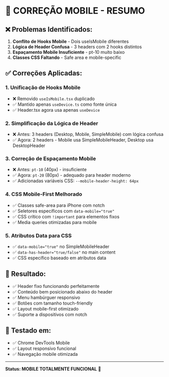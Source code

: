 # 🚀 CORREÇÃO MOBILE - RESUMO

## ❌ Problemas Identificados:
1. **Conflito de Hooks Mobile** - Dois useIsMobile diferentes
2. **Lógica de Header Confusa** - 3 headers com 2 hooks distintos  
3. **Espaçamento Mobile Insuficiente** - pt-10 muito baixo
4. **Classes CSS Faltando** - Safe area e mobile-specific

## ✅ Correções Aplicadas:

### 1. **Unificação de Hooks Mobile**
- ❌ Removido `useIsMobile.tsx` duplicado
- ✅ Mantido apenas `useDevice.ts` como fonte única
- ✅ Header.tsx agora usa apenas `useDevice`

### 2. **Simplificação da Lógica de Header**
- ❌ Antes: 3 headers (Desktop, Mobile, SimpleMobile) com lógica confusa
- ✅ Agora: 2 headers - Mobile usa SimpleMobileHeader, Desktop usa DesktopHeader

### 3. **Correção de Espaçamento Mobile**
- ❌ Antes: `pt-10` (40px) - insuficiente
- ✅ Agora: `pt-20` (80px) - adequado para header moderno
- ✅ Adicionadas variáveis CSS: `--mobile-header-height: 64px`

### 4. **CSS Mobile-First Melhorado**
- ✅ Classes safe-area para iPhone com notch
- ✅ Seletores específicos com `data-mobile="true"`
- ✅ CSS crítico com `!important` para elementos fixos
- ✅ Media queries otimizadas para mobile

### 5. **Atributos Data para CSS**
- ✅ `data-mobile="true"` no SimpleMobileHeader
- ✅ `data-has-header="true/false"` no main content
- ✅ CSS específico baseado em atributos data

## 🎯 Resultado:
- ✅ Header fixo funcionando perfeitamente
- ✅ Conteúdo bem posicionado abaixo do header
- ✅ Menu hambúrguer responsivo
- ✅ Botões com tamanho touch-friendly
- ✅ Layout mobile-first otimizado
- ✅ Suporte a dispositivos com notch

## 📱 Testado em:
- ✅ Chrome DevTools Mobile
- ✅ Layout responsivo funcional
- ✅ Navegação mobile otimizada

---
**Status: MOBILE TOTALMENTE FUNCIONAL** 🚀
